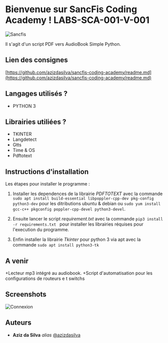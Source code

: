 # Bienvenue sur SancFis Coding Academy ! LABS-SCA-001-V-001

![Sancfis](https://encrypted-tbn0.gstatic.com/images?q=tbn%3AANd9GcSy9nOlbIkG-En1jzkgtLU2q7Um1Iu77C1SfA&usqp=CAU)

Il s'agit d'un script PDF vers AudioBook Simple Python.

## Lien des consignes

[https://github.com/azizdasilva/sancfis-coding-academy/readme.md](https://github.com/azizdasilva/sancfis-coding-academy/readme.md)

## Langages utilisés ?

+ PYTHON 3

## Librairies utiliées ?

+ TKINTER
+ Langdetect
+ Gtts
+ Time & OS
+ Pdftotext

## Instructions d'installation

Les étapes pour installer le programme :

1. Installer les dependences de la librairie _PDFTOTEXT_ avec la commande ``sudo apt install build-essential libpoppler-cpp-dev pkg-config python3-dev``
   pour les ditributions ubuntu & debian ou ``sudo yum install gcc-c++ pkgconfig poppler-cpp-devel python3-devel``.

2. Ensuite lancer le script _requirement.txt_ avec la commande ``pip3 install -r requirements.txt `` pour installer les librairies réquises pour l'execution du programme.

3. Enfin installer la librairie _Tkinter_ pour python 3 via apt avec la commande ``sudo apt install python3-tk ``


## A venir

+Lecteur mp3 intégré au audiobook.
+Script d'automatisation pour les configurations de routeurs e t switchs 

## Screenshots 

![Connexion](https://i.ibb.co/hfNV766/pyaudiocapture.png)

## Auteurs

* **Aziz da Silva** _alias_ [@azizdasilva](https://github.com/azizdasilva/sancfis-coding-academy)
